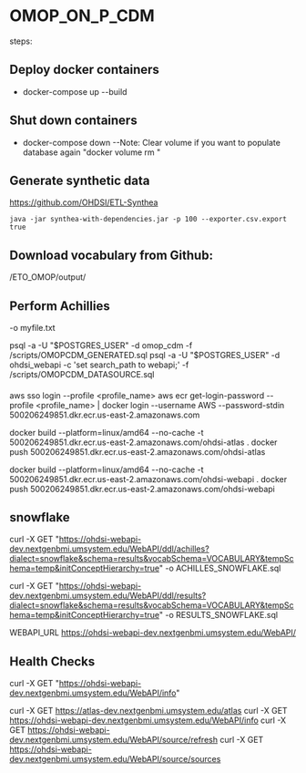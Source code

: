 # OMOP_ON_P_CDM

steps:

## Deploy docker containers
    
- docker-compose up --build

## Shut down containers
- docker-compose down 
--Note: Clear volume if you want to populate database again "docker volume rm <volume-name>"

## Generate synthetic data
https://github.com/OHDSI/ETL-Synthea
```
java -jar synthea-with-dependencies.jar -p 100 --exporter.csv.export true
```
## Download vocabulary from Github:
/ETO_OMOP/output/

## Perform Achillies


-o myfile.txt

psql -a -U "$POSTGRES_USER" -d omop_cdm  -f /scripts/OMOPCDM_GENERATED.sql
psql -a -U "$POSTGRES_USER" -d ohdsi_webapi -c 'set search_path to webapi;' -f /scripts/OMOPCDM_DATASOURCE.sql


####

aws sso login --profile <profile_name>
aws ecr get-login-password --profile <profile_name> | docker login --username AWS --password-stdin 500206249851.dkr.ecr.us-east-2.amazonaws.com

docker build --platform=linux/amd64 --no-cache -t 500206249851.dkr.ecr.us-east-2.amazonaws.com/ohdsi-atlas .
docker push 500206249851.dkr.ecr.us-east-2.amazonaws.com/ohdsi-atlas


docker build --platform=linux/amd64 --no-cache -t 500206249851.dkr.ecr.us-east-2.amazonaws.com/ohdsi-webapi .
docker push 500206249851.dkr.ecr.us-east-2.amazonaws.com/ohdsi-webapi


## snowflake
curl -X GET "https://ohdsi-webapi-dev.nextgenbmi.umsystem.edu/WebAPI/ddl/achilles?dialect=snowflake&schema=results&vocabSchema=VOCABULARY&tempSchema=temp&initConceptHierarchy=true" -o ACHILLES_SNOWFLAKE.sql

curl -X GET "https://ohdsi-webapi-dev.nextgenbmi.umsystem.edu/WebAPI/ddl/results?dialect=snowflake&schema=results&vocabSchema=VOCABULARY&tempSchema=temp&initConceptHierarchy=true" -o RESULTS_SNOWFLAKE.sql


WEBAPI_URL https://ohdsi-webapi-dev.nextgenbmi.umsystem.edu/WebAPI/

## Health Checks
curl -X GET "https://ohdsi-webapi-dev.nextgenbmi.umsystem.edu/WebAPI/info"

curl -X GET https://atlas-dev.nextgenbmi.umsystem.edu/atlas
curl -X GET https://ohdsi-webapi-dev.nextgenbmi.umsystem.edu/WebAPI/info
curl -X GET https://ohdsi-webapi-dev.nextgenbmi.umsystem.edu/WebAPI/source/refresh
curl -X GET https://ohdsi-webapi-dev.nextgenbmi.umsystem.edu/WebAPI/source/sources